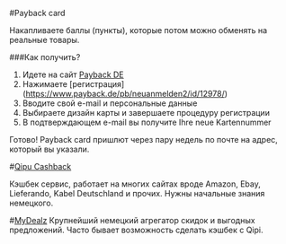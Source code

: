 #Payback card

Накапливаете баллы (пункты), которые потом можно обменять на реальные товары.

###Как получить?
1. Идете на сайт [Payback DE](https://www.payback.de/)
2. Нажимаете [регистрация] (https://www.payback.de/pb/neuanmelden2/id/12978/)
3. Вводите свой e-mail и персональные данные
4. Выбираете дизайн карты и завершаете процедуру регистрации
5. В подтверждающем e-mail вы получите Ihre neue Kartennummer

Готово! Payback card пришлют через пару недель по почте на адрес, который вы указали. 

#[Qipu Cashback](https://www.qipu.de/)

Кэшбек сервис, работает на многих сайтах вроде Amazon, Ebay, Lieferando, Kabel Deutschland и прочих.
Нужны начальные знания немецкого.


#[MyDealz](https://www.mydealz.de/)
Крупнейший немецкий агрегатор скидок и выгодных предложений. Часто бывает
возможность сделать кэшбек с Qipi.


